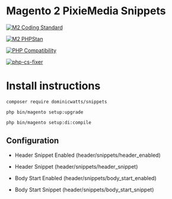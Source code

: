 # Magento 2 PixieMedia Snippets

[![M2 Coding Standard](https://github.com/DominicWatts/Snippets/actions/workflows/phpcs.yml/badge.svg)](https://github.com/DominicWatts/Snippets/actions/workflows/phpcs.yml)

[![M2 PHPStan](https://github.com/DominicWatts/Snippets/actions/workflows/phpstan.yml/badge.svg)](https://github.com/DominicWatts/Snippets/actions/workflows/phpstan.yml)

[![PHP Compatibility](https://github.com/DominicWatts/Snippets/actions/workflows/phpcompatibility.yml/badge.svg)](https://github.com/DominicWatts/Snippets/actions/workflows/phpcompatibility.yml)

[![php-cs-fixer](https://github.com/DominicWatts/Snippets/actions/workflows/phpcsfixer.yml/badge.svg)](https://github.com/DominicWatts/Snippets/actions/workflows/phpcsfixer.yml)
# Install instructions #

`composer require dominicwatts/snippets`

`php bin/magento setup:upgrade`

`php bin/magento setup:di:compile`

## Configuration

 - Header Snippet Enabled (header/snippets/header_enabled)

 - Header Snippet (header/snippets/header_snippet)

 - Body Start Enabled (header/snippets/body_start_enabled)

 - Body Start Snippet (header/snippets/body_start_snippet)




